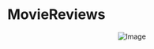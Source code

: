 # MovieReviews
<div style="width: 100%; text-align: center;">
  <img src="https://github.com/masonlonoff/MovieReviews/assets/117112918/cd7d0917-45df-4c4e-83df-f114b2cf36a1" alt="Image" style="max-width:100%;">
</div>




